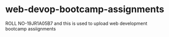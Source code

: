 # web-devop-bootcamp-assignments
ROLL NO-19JR1A05B7 and this is used to upload web development bootcamp assiignments

